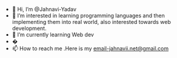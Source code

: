 - 👋 Hi, I’m @Jahnavi-Yadav
- 👀 I’m interested in learning programming languages and then implementing them into real world, also interested towards web development.
- 🌱 I’m currently learning Web dev
- �
- 📫 How to reach me .Here is my email-jahnavii.net@gmail.com

<!---
Jahnavi-Yadav/Jahnavi-Yadav is a ✨ special ✨ repository because its `README.md` (this file) appears on your GitHub profile.
You can click the Preview link to take a look at your changes.
--->
